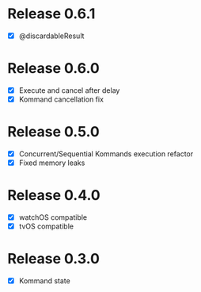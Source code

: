 # Release 0.6.1

- [x] @discardableResult

# Release 0.6.0

- [x] Execute and cancel after delay
- [x] Kommand cancellation fix

# Release 0.5.0

- [x] Concurrent/Sequential Kommands execution refactor
- [x] Fixed memory leaks

# Release 0.4.0

- [x] watchOS compatible
- [x] tvOS compatible

# Release 0.3.0

- [x] Kommand state
